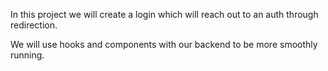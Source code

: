 

In this project we will create a login which will reach out to an auth through redirection.


We will use hooks and components with our backend to be more smoothly running.




















